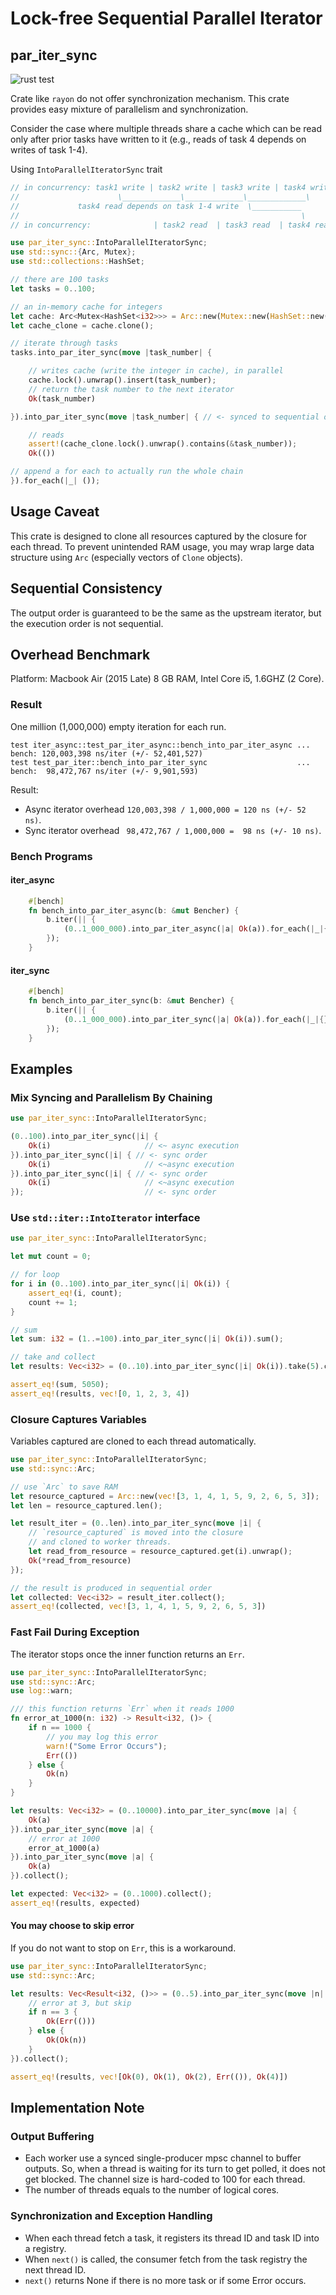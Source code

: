 # Lock-free Sequential Parallel Iterator

## par_iter_sync

![rust test](https://github.com/Congyuwang/Synced-Parallel-Iterator/actions/workflows/rust.yml/badge.svg)

Crate like `rayon` do not offer synchronization mechanism.
This crate provides easy mixture of parallelism and synchronization.

Consider the case where multiple threads share a cache which can be read
only after prior tasks have written to it (e.g., reads of task 4 depends
on writes of task 1-4).

Using `IntoParallelIteratorSync` trait
```rust
// in concurrency: task1 write | task2 write | task3 write | task4 write
//                      \_____________\_____________\_____________\
//             task4 read depends on task 1-4 write  \___________
//                                                               \
// in concurrency:              | task2 read  | task3 read  | task4 read

use par_iter_sync::IntoParallelIteratorSync;
use std::sync::{Arc, Mutex};
use std::collections::HashSet;

// there are 100 tasks
let tasks = 0..100;

// an in-memory cache for integers
let cache: Arc<Mutex<HashSet<i32>>> = Arc::new(Mutex::new(HashSet::new()));
let cache_clone = cache.clone();

// iterate through tasks
tasks.into_par_iter_sync(move |task_number| {

    // writes cache (write the integer in cache), in parallel
    cache.lock().unwrap().insert(task_number);
    // return the task number to the next iterator
    Ok(task_number)

}).into_par_iter_sync(move |task_number| { // <- synced to sequential order

    // reads
    assert!(cache_clone.lock().unwrap().contains(&task_number));
    Ok(())

// append a for each to actually run the whole chain
}).for_each(|_| ());
```

## Usage Caveat
This crate is designed to clone all resources captured by the closure
for each thread. To prevent unintended RAM usage, you may wrap
large data structure using `Arc` (especially vectors of `Clone` objects).

## Sequential Consistency
The output order is guaranteed to be the same as the upstream iterator,
but the execution order is not sequential.

## Overhead Benchmark
Platform: Macbook Air (2015 Late) 8 GB RAM, Intel Core i5, 1.6GHZ (2 Core).

### Result
One million (1,000,000) empty iteration for each run.
```
test iter_async::test_par_iter_async::bench_into_par_iter_async ... bench: 120,003,398 ns/iter (+/- 52,401,527)
test test_par_iter::bench_into_par_iter_sync                    ... bench:  98,472,767 ns/iter (+/- 9,901,593)
```

Result:
- Async iterator overhead `120,003,398 / 1,000,000 = 120 ns (+/- 52 ns)`.
- Sync iterator overhead  ` 98,472,767 / 1,000,000 =  98 ns (+/- 10 ns)`.

### Bench Programs

#### iter_async
```rust
    #[bench]
    fn bench_into_par_iter_async(b: &mut Bencher) {
        b.iter(|| {
            (0..1_000_000).into_par_iter_async(|a| Ok(a)).for_each(|_|{})
        });
    }
```

#### iter_sync
```rust
    #[bench]
    fn bench_into_par_iter_sync(b: &mut Bencher) {
        b.iter(|| {
            (0..1_000_000).into_par_iter_sync(|a| Ok(a)).for_each(|_|{})
        });
    }
```

## Examples

### Mix Syncing and Parallelism By Chaining
```rust
use par_iter_sync::IntoParallelIteratorSync;

(0..100).into_par_iter_sync(|i| {
    Ok(i)                     // <~ async execution
}).into_par_iter_sync(|i| { // <- sync order
    Ok(i)                     // <~async execution
}).into_par_iter_sync(|i| { // <- sync order
    Ok(i)                     // <~async execution
});                           // <- sync order
```

### Use `std::iter::IntoIterator` interface
```rust
use par_iter_sync::IntoParallelIteratorSync;

let mut count = 0;

// for loop
for i in (0..100).into_par_iter_sync(|i| Ok(i)) {
    assert_eq!(i, count);
    count += 1;
}

// sum
let sum: i32 = (1..=100).into_par_iter_sync(|i| Ok(i)).sum();

// take and collect
let results: Vec<i32> = (0..10).into_par_iter_sync(|i| Ok(i)).take(5).collect();

assert_eq!(sum, 5050);
assert_eq!(results, vec![0, 1, 2, 3, 4])
```

### Closure Captures Variables
Variables captured are cloned to each thread automatically.
```rust
use par_iter_sync::IntoParallelIteratorSync;
use std::sync::Arc;

// use `Arc` to save RAM
let resource_captured = Arc::new(vec![3, 1, 4, 1, 5, 9, 2, 6, 5, 3]);
let len = resource_captured.len();

let result_iter = (0..len).into_par_iter_sync(move |i| {
    // `resource_captured` is moved into the closure
    // and cloned to worker threads.
    let read_from_resource = resource_captured.get(i).unwrap();
    Ok(*read_from_resource)
});

// the result is produced in sequential order
let collected: Vec<i32> = result_iter.collect();
assert_eq!(collected, vec![3, 1, 4, 1, 5, 9, 2, 6, 5, 3])
```

### Fast Fail During Exception
The iterator stops once the inner function returns an `Err`.
```rust
use par_iter_sync::IntoParallelIteratorSync;
use std::sync::Arc;
use log::warn;

/// this function returns `Err` when it reads 1000
fn error_at_1000(n: i32) -> Result<i32, ()> {
    if n == 1000 {
        // you may log this error
        warn!("Some Error Occurs");
        Err(())
    } else {
        Ok(n)
    }
}

let results: Vec<i32> = (0..10000).into_par_iter_sync(move |a| {
    Ok(a)
}).into_par_iter_sync(move |a| {
    // error at 1000
    error_at_1000(a)
}).into_par_iter_sync(move |a| {
    Ok(a)
}).collect();

let expected: Vec<i32> = (0..1000).collect();
assert_eq!(results, expected)
```

#### You may choose to skip error
If you do not want to stop on `Err`, this is a workaround.
```rust
use par_iter_sync::IntoParallelIteratorSync;
use std::sync::Arc;

let results: Vec<Result<i32, ()>> = (0..5).into_par_iter_sync(move |n| {
    // error at 3, but skip
    if n == 3 {
        Ok(Err(()))
    } else {
        Ok(Ok(n))
    }
}).collect();

assert_eq!(results, vec![Ok(0), Ok(1), Ok(2), Err(()), Ok(4)])
```

## Implementation Note

### Output Buffering
- Each worker use a synced single-producer mpsc channel to buffer outputs.
  So, when a thread is waiting for its turn to get polled, it does not
  get blocked. The channel size is hard-coded to 100 for each thread.
- The number of threads equals to the number of logical cores.

### Synchronization and Exception Handling
- When each thread fetch a task, it registers its thread ID and task ID into a registry.
- When `next()` is called, the consumer fetch from the task registry the next thread ID.
- `next()` returns None if there is no more task or if some Error occurs.
